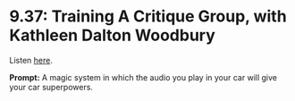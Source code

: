 # 9.37: Training A Critique Group, with Kathleen Dalton Woodbury 

Listen [here](http://www.writingexcuses.com/2014/09/07/writing-excuses-9-37-training-a-critique-group/). 

**Prompt:** A magic system in which the audio you play in your car will give your car superpowers.